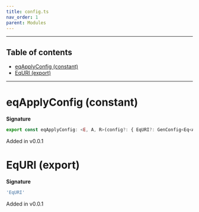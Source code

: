 ```yaml
---
title: config.ts
nav_order: 1
parent: Modules
---
```


---

<h2 class="text-delta">Table of contents</h2>

- [eqApplyConfig (constant)](#eqapplyconfig-constant)
- [EqURI (export)](#equri-export)

---

# eqApplyConfig (constant)

**Signature**

```ts
export const eqApplyConfig: <E, A, R>(config?: { EqURI?: GenConfig<Eq<A>, R>; }) => GenConfig<Eq<A>, R> = ...
```

Added in v0.0.1

# EqURI (export)

**Signature**

```ts
'EqURI'
```

Added in v0.0.1
